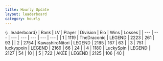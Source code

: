 ```yaml
---
title: Hourly Update
layout: leaderboard
category: hourly
---
```


{: .leaderboard}
| Rank | LV | Player | Division | Elo | Wins | Losses |
| --- | --- | --- | --- | --- | --- | --- |
| <span data-change="0">1</span> | 1119 | <span title="ID: 544310">TheDraconic</span> | LEGEND | <span data-change="0">2223</span> | <span data-change="0">261</span> | <span data-change="0">93</span> |
| <span data-change="0">2</span> | 2754 | <span title="ID: 164871">KawashiroNitori</span> | LEGEND | <span data-change="0">2185</span> | <span data-change="0">167</span> | <span data-change="0">63</span> |
| <span data-change="0">3</span> | 751 | <span title="ID: 512212">luckyspoin</span> | LEGEND | <span data-change="0">2169</span> | <span data-change="0">66</span> | <span data-change="0">24</span> |
| <span data-change="1">4</span> | 1180 | <span title="ID: 498412">LuckySpin</span> | LEGEND | <span data-change="3">2127</span> | <span data-change="1">54</span> | <span data-change="0">10</span> |
| <span data-change="-1">5</span> | 722 | <span title="ID: 455100">AKEE</span> | LEGEND | <span data-change="0">2125</span> | <span data-change="0">106</span> | <span data-change="0">40</span> |
